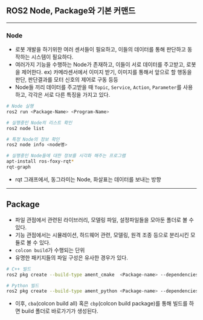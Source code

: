 ## ROS2 Node, Package와 기본 커맨드

-----------------------
### Node

 - 로봇 개발을 하기위한 여러 센서들이 필요하고, 이들의 데이터를 통해 판단하고 동작하는 시스템이 필요하다.
 - 여러가지 기능을 수행하는 Node가 존재하고, 이들이 서로 데이터를 주고받고, 로봇을 제어한다.
ex) 카메라센서에서 이미지 받기, 이미지를 통해서 앞으로 할 행동을 판단, 판단결과를 모터 신호의 제어로 구동 등등
 - Node들 끼리 데이터를 주고받을 때 `Topic`, `Service`, `Action`, `Parameter`를 사용하고, 각각은 서로 다른 특징을 가지고 있다.

```bash
# Node 실행
ros2 run <Package-Name> <Program-Name>

# 실행중인 Node의 리스트 확인
ros2 node list

# 특정 Node의 정보 확인
ros2 node info <node명>

# 실행중인 Node들에 대한 정보를 시각화 해주는 프로그램
apt-install ros-foxy-rqt*
rqt-graph
```
 - rqt 그래프에서, 동그라미는 Node, 화살표는 데이터를 보내는 방향

----------------------------
## Package
 - 파일 관점에서 관련된 라이브러리, 모델링 파일, 설정파일들을 모아둔 폴더로 볼 수 있다.
 - 기능 관점에서는 시뮬레이션, 하드웨어 관련, 모델링, 원격 조종 등으로 분리시킨 모듈로 볼 수 있다.
 - `colcon build`가 수행되는 단위
 - 유명한 패키지들의 파일 구성은 유사한 경우가 있다.

```bash
# C++ 빌드
ros2 pkg create --build-type ament_cmake  <Package-name> --dependencies rclcpp <dependencies> 

# Python 빌드
ros2 pkg create --build-type ament_python <Package-name> --dependencies rclpy <dependencies> 
```

 - 이후, `cba`(colcon build all) 혹은 `cbp`(colcon build package)를 통해 빌드를 하면 build 폴더로 바로가기가 생성된다.
